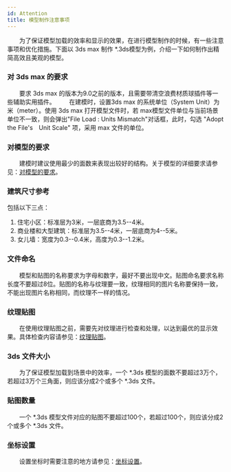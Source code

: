 ```yaml
---
id: Attention
title: 模型制作注意事项
---
```

　　为了保证模型加载的效率和显示的效果，在进行模型制作的时候，有一些注意事项和优化措施。下面以 3ds max 制作 *.3ds模型为例，介绍一下如何制作出精简高效且美观的模型。

### 对 3ds max 的要求

　　要求 3ds max 的版本为9.0之前的版本，且需要带清空浪费材质球插件等一些辅助实用插件。
　　在建模时，设置3ds max 的系统单位（System Unit）为米（meter）。使用 3ds max 打开模型文件时，若 max模型文件单位与当前场景单位不一致，则会弹出"File Load : Units Mismatch"对话框，此时，勾选 "Adopt the File's　Unit Scale" 项，采用 max 文件的单位。

### 对模型的要求

　　建模时建议使用最少的面数来表现出较好的结构。关于模型的详细要求请参见：[对模型的要求](Attention2_3dModel)。

### 建筑尺寸参考

包括以下三点：

  1. 住宅小区：标准层为3米，一层底商为3.5--4米。
  2. 商业楼和大型建筑：标准层为3.5--4米，一层底商为4--5米。
  3. 女儿墙：宽度为0.3--0.4米，高度为0.3--1.2米。

### 文件命名

　　模型和贴图的名称要求为字母和数字，最好不要出现中文。贴图命名要求名称长度不要超过8位。贴图的名称与纹理要一致，纹理相同的图片名称要保持一致，不能出现图片名称相同，而纹理不一样的情况。

### 纹理贴图

　　在使用纹理贴图之前，需要先对纹理进行检查和处理，以达到最优的显示效果。具体检查内容请参见：[纹理贴图](Attention5_WallImage)。

### 3ds 文件大小

　　为了保证模型加载到场景中的效率，一个 *.3ds 模型的面数不要超过3万个，若超过3万个三角面，则应该分成2个或多个 *.3ds 文件。

### 贴图数量

　　一个 *.3ds 模型文件对应的贴图不要超过100个，若超过100个，则应该分成2个或多个 *.3ds 文件。

### 坐标设置

　　设置坐标时需要注意的地方请参见：[坐标设置](Attention8_3dModel)。

 

